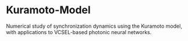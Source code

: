 # Kuramoto-Model
Numerical study of synchronization dynamics using the Kuramoto model, with applications to VCSEL-based photonic neural networks.
